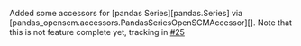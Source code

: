 Added some accessors for [pandas Series][pandas.Series] via [pandas_openscm.accessors.PandasSeriesOpenSCMAccessor][]. Note that this is not feature complete yet, tracking in [#25](https://github.com/openscm/pandas-openscm/issues/25)
